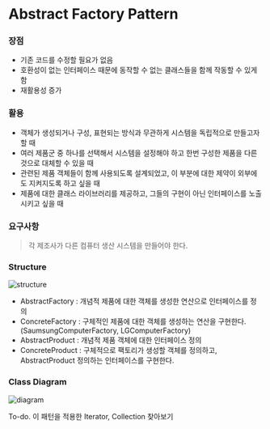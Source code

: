 # Abstract Factory Pattern

### 장점
* 기존 코드를 수정할 필요가 없음
* 호환성이 없는 인터페이스 때문에 동작할 수 없는 클래스들을 함께 작동할 수 있게 함
* 재활용성 증가

### 활용
* 객체가 생성되거나 구성, 표현되는 방식과 무관하게 시스템을 독립적으로 만들고자 할 때
* 여러 제품군 중 하나를 선택해서 시스템을 설정해야 하고 한번 구성한 제품을 다른 것으로 대체할 수 있을 때
* 관련된 제품 객체들이 함께 사용되도록 설계되었고, 이 부분에 대한 제약이 외부에도 지켜지도록 하고 싶을 때
* 제품에 대한 클래스 라이브러리를 제공하고, 그들의 구현이 아닌 인터페이스를 노출시키고 싶을 때

### 요구사항
> 각 제조사가 다른 컴퓨터 생산 시스템을 만들어야 한다. 

### Structure
![structure](https://johngrib.github.io/post-img/abstract-factory-pattern/structure.gif)

* AbstractFactory : 개념적 제품에 대한 객체를 생성한 연산으로 인터페이스를 정의
* ConcreteFactory : 구체적인 제품에 대한 객체를 생성하는 연산을 구현한다. (SaumsungComputerFactory, LGComputerFactory)
* AbstractProduct : 개념적 제품 객체에 대한 인터페이스 정의
* ConcreteProduct : 구체적으로 팩토리가 생성할 객체를 정의하고, AbstractProduct 정의하는 인터페이스를 구현한다.


### Class Diagram
![diagram](https://github.com/ShinMyeongJi/Images/blob/master/designpattern/abstract_factory.PNG?raw=true)


To-do. 이 패턴을 적용한 Iterator, Collection 찾아보기